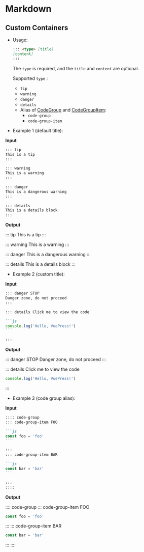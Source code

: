 # Markdown

<NpmBadge package="@vuepress/theme-default" />

## Custom Containers

- Usage:

  ```md
  ::: <type> [title]
  [content]
  :::
  ```

  The `type` is required, and the `title` and `content` are optional.

  Supported `type` :

  - `tip`
  - `warning`
  - `danger`
  - `details`
  - Alias of [CodeGroup](./components.md#codegroup) and [CodeGroupItem](./components.md#codegroupitem):
    - `code-group`
    - `code-group-item`

- Example 1 (default title):

**Input**

```md
::: tip
This is a tip
:::

::: warning
This is a warning
:::

::: danger
This is a dangerous warning
:::

::: details
This is a details block
:::
```

**Output**

::: tip
This is a tip
:::

::: warning
This is a warning
:::

::: danger
This is a dangerous warning
:::

::: details
This is a details block
:::

- Example 2 (custom title):

**Input**

````md
::: danger STOP
Danger zone, do not proceed
:::

::: details Click me to view the code

```js
console.log('Hello, VuePress!')
```

:::
````

**Output**

::: danger STOP
Danger zone, do not proceed
:::

::: details Click me to view the code

```js
console.log('Hello, VuePress!')
```

:::

- Example 3 (code group alias):

**Input**

````md
:::: code-group
::: code-group-item FOO

```js
const foo = 'foo'
```

:::
::: code-group-item BAR

```js
const bar = 'bar'
```

:::
::::
````

**Output**

:::: code-group
::: code-group-item FOO

```js
const foo = 'foo'
```

:::
::: code-group-item BAR

```js
const bar = 'bar'
```

:::
::::

